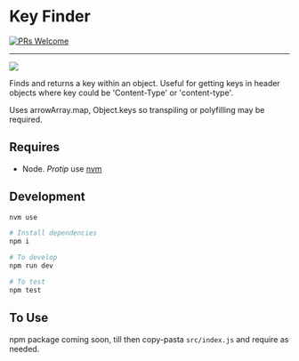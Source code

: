 # Key Finder

<!-- Insert any badges below -->

[![PRs Welcome](https://img.shields.io/badge/PRs-welcome-brightgreen.svg?style=flat-square)](http://makeapullrequest.com)

---

![](https://media.giphy.com/media/MKNf8fHtE6Thm/giphy.gif)

Finds and returns a key within an object. Useful for getting keys in header objects where key could be 'Content-Type' or 'content-type'.

Uses arrowArray.map, Object.keys so transpiling or polyfilling may be required.

## Requires

- Node. *Protip* use [nvm]

## Development

```sh
nvm use

# Install dependencies
npm i

# To develop
npm run dev

# To test
npm test
```

## To Use

npm package coming soon, till then copy-pasta `src/index.js` and require as needed.

<!-- References -->

[nvm]: https://github.com/creationix/nvm
